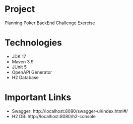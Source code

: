 # Project
Planning Poker BackEnd Challenge Exercise

# Technologies
 - JDK 17
 - Maven 3.9
 - JUnit 5
 - OpenAPI Generator
 - H2 Database

# Important Links
 - Swagger: http://localhost:8080/swagger-ui/index.html#/
 - H2 DB: http://localhost:8080/h2-console
